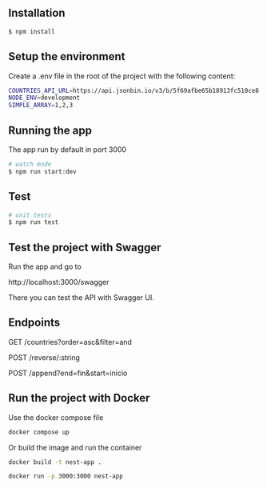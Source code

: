 
## Installation

```bash
$ npm install
```

## Setup the environment

Create a .env file in the root of the project with the following content:

```bash
COUNTRIES_API_URL=https://api.jsonbin.io/v3/b/5f69afbe65b18913fc510ce8
NODE_ENV=development
SIMPLE_ARRAY=1,2,3
```

## Running the app

The app run by default in port 3000

```bash
# watch mode
$ npm run start:dev
```

## Test

```bash
# unit tests
$ npm run test
```

## Test the project with Swagger

Run the app and go to

http://localhost:3000/swagger

There you can test the API with Swagger UI.

## Endpoints

GET /countries?order=asc&filter=and

POST /reverse/:string

POST /append?end=fin&start=inicio


## Run the project with Docker

Use the docker compose file

```bash
docker compose up
```

Or build the image and run the container

```bash
docker build -t nest-app .

docker run -p 3000:3000 nest-app
```


